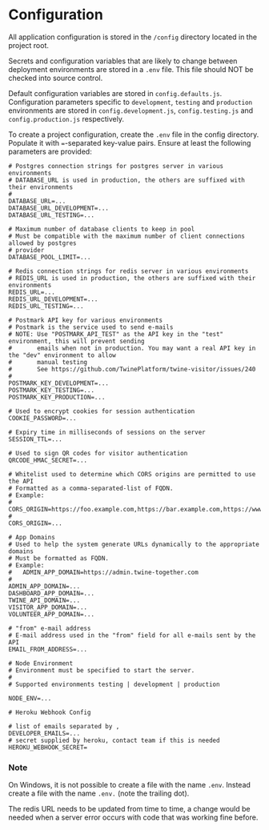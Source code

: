 # Configuration

All application configuration is stored in the `/config` directory located in the project root.

Secrets and configuration variables that are likely to change between deployment environments are stored in a `.env` file. This file should NOT be checked into source control.

Default configuration variables are stored in `config.defaults.js`. Configuration parameters specific to `development`, `testing` and `production` environments are stored in `config.development.js`, `config.testing.js` and `config.production.js` respectively.

To create a project configuration, create the `.env` file in the config directory. Populate it with `=`-separated key-value pairs. Ensure at least the following parameters are provided:

```
# Postgres connection strings for postgres server in various environments
# DATABASE_URL is used in production, the others are suffixed with their environments
#
DATABASE_URL=...
DATABASE_URL_DEVELOPMENT=...
DATABASE_URL_TESTING=...

# Maximum number of database clients to keep in pool
# Must be compatible with the maximum number of client connections allowed by postgres
# provider
DATABASE_POOL_LIMIT=...

# Redis connection strings for redis server in various environments
# REDIS_URL is used in production, the others are suffixed with their environments
REDIS_URL=...
REDIS_URL_DEVELOPMENT=...
REDIS_URL_TESTING=...

# Postmark API key for various environments
# Postmark is the service used to send e-mails
# NOTE: Use "POSTMARK_API_TEST" as the API key in the "test" environment, this will prevent sending
#       emails when not in production. You may want a real API key in the "dev" environment to allow
#       manual testing
#       See https://github.com/TwinePlatform/twine-visitor/issues/240
#
POSTMARK_KEY_DEVELOPMENT=...
POSTMARK_KEY_TESTING=...
POSTMARK_KEY_PRODUCTION=...

# Used to encrypt cookies for session authentication
COOKIE_PASSWORD=...

# Expiry time in milliseconds of sessions on the server
SESSION_TTL=...

# Used to sign QR codes for visitor authentication
QRCODE_HMAC_SECRET=...

# Whitelist used to determine which CORS origins are permitted to use the API
# Formatted as a comma-separated-list of FQDN.
# Example:
#   CORS_ORIGIN=https://foo.example.com,https://bar.example.com,https://www.otherdomain.com
#
CORS_ORIGIN=...

# App Domains
# Used to help the system generate URLs dynamically to the appropriate domains
# Must be formatted as FQDN.
# Example:
#   ADMIN_APP_DOMAIN=https://admin.twine-together.com
#
ADMIN_APP_DOMAIN=...
DASHBOARD_APP_DOMAIN=...
TWINE_API_DOMAIN=...
VISITOR_APP_DOMAIN=...
VOLUNTEER_APP_DOMAIN=...

# "from" e-mail address
# E-mail address used in the "from" field for all e-mails sent by the API
EMAIL_FROM_ADDRESS=...

# Node Environment
# Environment must be specified to start the server.
#
# Supported environments testing | development | production

NODE_ENV=...

# Heroku Webhook Config

# list of emails separated by ,
DEVELOPER_EMAILS=...
# secret supplied by heroku, contact team if this is needed
HEROKU_WEBHOOK_SECRET=
```

### Note
On Windows, it is not possible to create a file with the name `.env`. Instead create a file with the name `.env.` (note the trailing dot).

The redis URL needs to be updated from time to time, a change would be needed when a server error occurs with code that was working fine before. 